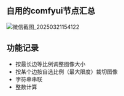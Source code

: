 ## 自用的comfyui节点汇总
![微信截图_20250321154122](https://github.com/user-attachments/assets/45455018-9a83-4a82-b30e-3ce9ddfd8612)

## 功能记录
- 按最长边等比例调整图像大小
- 按某个边按自选比例（最大限度）裁切图像
- 字符串串联
- 整数计算
